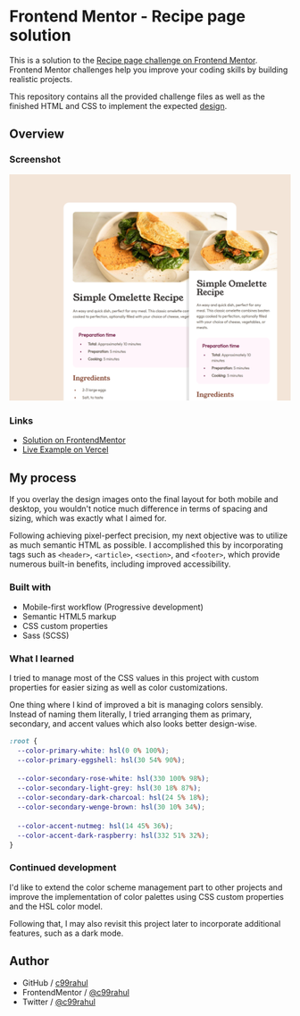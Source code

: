 # Frontend Mentor - Recipe page solution

This is a solution to the [Recipe page challenge on Frontend Mentor](https://www.frontendmentor.io/challenges/recipe-page-KiTsR8QQKm). Frontend Mentor challenges help you improve your coding skills by building realistic projects. 

This repository contains all the provided challenge files as well as the finished HTML and CSS to implement the expected [design](./design/).

## Overview

### Screenshot

![](./screenshot.jpg)

### Links

- [Solution on FrontendMentor](https://www.frontendmentor.io/solutions/recipe-page-using-semantic-html-egsvPw6Drv)
- [Live Example on Vercel](https://recipe-page-ten-alpha.vercel.app/)

## My process

If you overlay the design images onto the final layout for both mobile and desktop, you wouldn't notice much difference in terms of spacing and sizing, which was exactly what I aimed for.

Following achieving pixel-perfect precision, my next objective was to utilize as much semantic HTML as possible. I accomplished this by incorporating tags such as `<header>`, `<article>`, `<section>`, and `<footer>`, which provide numerous built-in benefits, including improved accessibility.

### Built with

- Mobile-first workflow (Progressive development)
- Semantic HTML5 markup
- CSS custom properties
- Sass (SCSS)

### What I learned

I tried to manage most of the CSS values in this project with custom properties for easier sizing as well as color customizations. 

One thing where I kind of improved a bit is managing colors sensibly. Instead of naming them literally, I tried arranging them as primary, secondary, and accent values which also looks better design-wise.

```css
:root {
  --color-primary-white: hsl(0 0% 100%);
  --color-primary-eggshell: hsl(30 54% 90%);

  --color-secondary-rose-white: hsl(330 100% 98%);
  --color-secondary-light-grey: hsl(30 18% 87%);
  --color-secondary-dark-charcoal: hsl(24 5% 18%);
  --color-secondary-wenge-brown: hsl(30 10% 34%);

  --color-accent-nutmeg: hsl(14 45% 36%);
  --color-accent-dark-raspberry: hsl(332 51% 32%);
}
```

### Continued development

I'd like to extend the color scheme management part to other projects and improve the implementation of color palettes using CSS custom properties and the HSL color model.

Following that, I may also revisit this project later to incorporate additional features, such as a dark mode.

## Author

- GitHub / [c99rahul](https://github.com/c99rahul)
- FrontendMentor / [@c99rahul](https://www.frontendmentor.io/profile/c99rahul)
- Twitter / [@c99rahul](https://twitter.com/c99rahul)